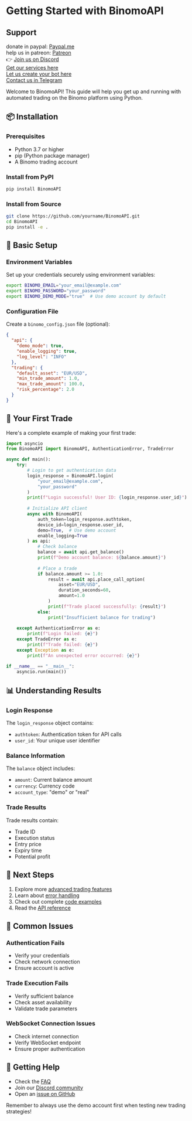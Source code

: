# Getting Started with BinomoAPI

## Support
donate in paypal: [Paypal.me](https://paypal.me/ChipaCL?country.x=CL&locale.x=en_US) <br> 
help us in patreon: [Patreon](https://patreon.com/VigoDEV?utm_medium=unknown&utm_source=join_link&utm_campaign=creatorshare_creator&utm_content=copyLink) <br>
👉 [Join us on Discord](https://discord.gg/p7YyFqSmAz) <br>
[Get our services here](https://chipa.tech/shop/) <br>
[Let us create your bot here](https://chipa.tech/product/create-your-bot/) <br>
[Contact us in Telegram](https://t.me/ChipaDevTeam)

Welcome to BinomoAPI! This guide will help you get up and running with automated trading on the Binomo platform using Python.

## 📦 Installation

### Prerequisites

- Python 3.7 or higher
- pip (Python package manager)
- A Binomo trading account

### Install from PyPI

```bash
pip install BinomoAPI
```

### Install from Source

```bash
git clone https://github.com/yourname/BinomoAPI.git
cd BinomoAPI
pip install -e .
```

## 🔑 Basic Setup

### Environment Variables

Set up your credentials securely using environment variables:

```bash
export BINOMO_EMAIL="your_email@example.com"
export BINOMO_PASSWORD="your_password"
export BINOMO_DEMO_MODE="true"  # Use demo account by default
```

### Configuration File

Create a `binomo_config.json` file (optional):

```json
{
  "api": {
    "demo_mode": true,
    "enable_logging": true,
    "log_level": "INFO"
  },
  "trading": {
    "default_asset": "EUR/USD",
    "min_trade_amount": 1.0,
    "max_trade_amount": 100.0,
    "risk_percentage": 2.0
  }
}
```

## 🚀 Your First Trade

Here's a complete example of making your first trade:

```python
import asyncio
from BinomoAPI import BinomoAPI, AuthenticationError, TradeError

async def main():
    try:
        # Login to get authentication data
        login_response = BinomoAPI.login(
            "your_email@example.com",
            "your_password"
        )
        print(f"Login successful! User ID: {login_response.user_id}")
        
        # Initialize API client
        async with BinomoAPI(
            auth_token=login_response.authtoken,
            device_id=login_response.user_id,
            demo=True,  # Use demo account
            enable_logging=True
        ) as api:
            # Check balance
            balance = await api.get_balance()
            print(f"Demo account balance: ${balance.amount}")
            
            # Place a trade
            if balance.amount >= 1.0:
                result = await api.place_call_option(
                    asset="EUR/USD",
                    duration_seconds=60,
                    amount=1.0
                )
                print(f"Trade placed successfully: {result}")
            else:
                print("Insufficient balance for trading")
                
    except AuthenticationError as e:
        print(f"Login failed: {e}")
    except TradeError as e:
        print(f"Trade failed: {e}")
    except Exception as e:
        print(f"An unexpected error occurred: {e}")

if __name__ == "__main__":
    asyncio.run(main())
```

## 📊 Understanding Results

### Login Response

The `login_response` object contains:
- `authtoken`: Authentication token for API calls
- `user_id`: Your unique user identifier

### Balance Information

The `balance` object includes:
- `amount`: Current balance amount
- `currency`: Currency code
- `account_type`: "demo" or "real"

### Trade Results

Trade results contain:
- Trade ID
- Execution status
- Entry price
- Expiry time
- Potential profit

## 🎯 Next Steps

1. Explore more [advanced trading features](./advanced-usage.md)
2. Learn about [error handling](./error-handling.md)
3. Check out complete [code examples](./examples.md)
4. Read the [API reference](./api-reference.md)

## 🚨 Common Issues

### Authentication Fails
- Verify your credentials
- Check network connection
- Ensure account is active

### Trade Execution Fails
- Verify sufficient balance
- Check asset availability
- Validate trade parameters

### WebSocket Connection Issues
- Check internet connection
- Verify WebSocket endpoint
- Ensure proper authentication

## 🤝 Getting Help

- Check the [FAQ](./faq.md)
- Join our [Discord community](https://discord.gg/p7YyFqSmAz)
- Open an [issue on GitHub](https://github.com/yourname/BinomoAPI/issues)

Remember to always use the demo account first when testing new trading strategies!
